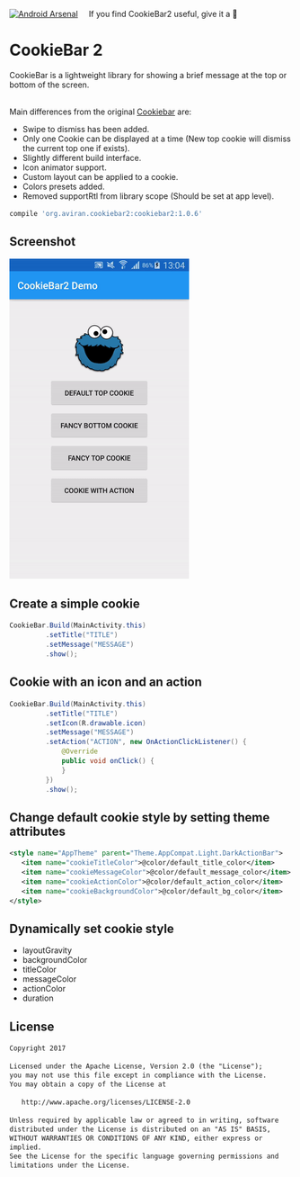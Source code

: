 [![Android Arsenal](https://img.shields.io/badge/Android%20Arsenal-CookieBar2-brightgreen.svg?style=flat)](https://android-arsenal.com/details/1/6122) &nbsp;&nbsp;&nbsp; If you find CookieBar2 useful, give it a 🌟 

CookieBar 2
===============
CookieBar is a lightweight library for showing a brief message at the top or bottom of the screen.<br/><br/>

Main differences from the original <a href="https://github.com/liuguangqiang/CookieBar/">Cookiebar</a> are:

* Swipe to dismiss has been added.
* Only one Cookie can be displayed at a time (New top cookie will dismiss the current top one if exists).
* Slightly different build interface.
* Icon animator support.
* Custom layout can be applied to a cookie.
* Colors presets added.
* Removed supportRtl from library scope (Should be set at app level).

```gradle
compile 'org.aviran.cookiebar2:cookiebar2:1.0.6'
```

## Screenshot
<img src="https://raw.githubusercontent.com/AviranAbady/storage/master/cookiebar2.gif">

## Create a simple cookie
```java
CookieBar.Build(MainActivity.this)
         .setTitle("TITLE")
         .setMessage("MESSAGE")
         .show();
```

## Cookie with an icon and an action
```java
CookieBar.Build(MainActivity.this)
         .setTitle("TITLE")
         .setIcon(R.drawable.icon)
         .setMessage("MESSAGE")
         .setAction("ACTION", new OnActionClickListener() {
             @Override
             public void onClick() {
             }
         })
         .show();
```

## Change default cookie style by setting theme attributes

```xml
<style name="AppTheme" parent="Theme.AppCompat.Light.DarkActionBar">
   <item name="cookieTitleColor">@color/default_title_color</item>
   <item name="cookieMessageColor">@color/default_message_color</item>
   <item name="cookieActionColor">@color/default_action_color</item>
   <item name="cookieBackgroundColor">@color/default_bg_color</item>
</style>
```

## Dynamically set cookie style
 * layoutGravity
 * backgroundColor
 * titleColor
 * messageColor
 * actionColor
 * duration

## License

    Copyright 2017

    Licensed under the Apache License, Version 2.0 (the "License");
    you may not use this file except in compliance with the License.
    You may obtain a copy of the License at

       http://www.apache.org/licenses/LICENSE-2.0

    Unless required by applicable law or agreed to in writing, software
    distributed under the License is distributed on an "AS IS" BASIS,
    WITHOUT WARRANTIES OR CONDITIONS OF ANY KIND, either express or implied.
    See the License for the specific language governing permissions and
    limitations under the License.
